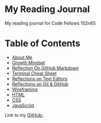 # My Reading Journal

My reading journal for Code Fellows 102n65

# Table of Contents

* [About Me](about.md)
* [Growth Mindset](growthMindset.md)
* [Reflection On GitHub Markdown](reflection.md)
* [Terminal Cheat Sheet](terminalCheatSheet.md)
* [Reflections on Text Editors](texteditor.md)
* [Reflections on Git & GitHub](gitVsGithub.md)
* [Wireframing](wireframing.md)
* [HTML](html.md)
* [CSS](css.md)
* [JavaScript](javascript.md)

Link to my [GitHub:](https://github.com/nickmullaney).
